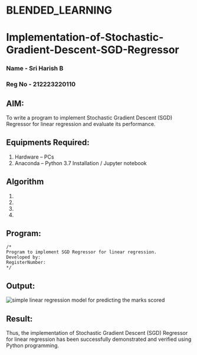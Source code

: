 # BLENDED_LEARNING
# Implementation-of-Stochastic-Gradient-Descent-SGD-Regressor

### Name - Sri Harish B
### Reg No - 212223220110

## AIM:
To write a program to implement Stochastic Gradient Descent (SGD) Regressor for linear regression and evaluate its performance.

## Equipments Required:
1. Hardware – PCs
2. Anaconda – Python 3.7 Installation / Jupyter notebook

## Algorithm
1. 
2. 
3. 
4. 

## Program:
```
/*
Program to implement SGD Regressor for linear regression.
Developed by: 
RegisterNumber:  
*/
```

## Output:
![simple linear regression model for predicting the marks scored](sam.png)


## Result:
Thus, the implementation of Stochastic Gradient Descent (SGD) Regressor for linear regression has been successfully demonstrated and verified using Python programming.
